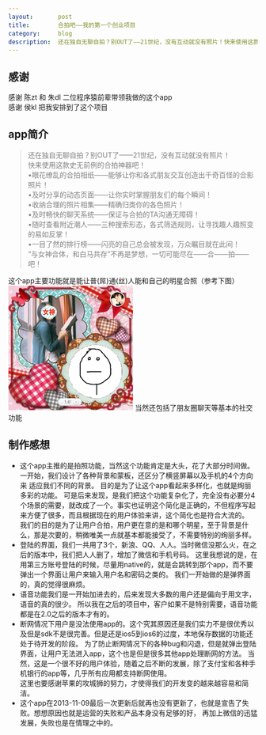 ```yaml
---
layout:       post
title:        合拍吧——我的第一个创业项目
category:     blog
description:  还在独自无聊自拍？别OUT了——21世纪，没有互动就没有照片！快来使用这款...
---
```


## 感谢
感谢 陈zt 和 朱dl 二位程序猿前辈带领我做的这个app
<br>
感谢 侯kl 把我安排到了这个项目

## app简介
<blockquote><p style="
    color: gray; margin-bottom: 13px;
">还在独自无聊自拍？别OUT了——21世纪，没有互动就没有照片！<br>
快来使用这款史无前例的合拍神器吧！<br>
•眼花缭乱的合拍相纸——能够让你和各式朋友交互创造出千奇百怪的合影照片！<br>
•及时分享的动态页面——让你实时掌握朋友们的每个瞬间！<br>
•收纳合理的照片相集——精确归类你的各色照片！<br>
•及时畅快的聊天系统——保证与合拍的TA沟通无障碍！<br>
•随时查看附近潮人——三种搜索形态，各式筛选规则，让寻找趣人趣照变的易如反掌！<br>
•一目了然的排行榜——闪亮的自己总会被发现，万众瞩目就在此间！<br>
“与女神合体，和白马共存”不再是梦想，一切可能尽在——合——拍——吧！</p></blockquote>

这个app主要功能就是能让普(屌)通(丝)人能和自己的明星合照（参考下图）
![Alt text](/images/1/img_paba_1.png)
当然还包括了朋友圈聊天等基本的社交功能

## 制作感想
* 这个app主推的是拍照功能，当然这个功能肯定是大头，花了大部分时间做。
  一开始，我们设计了各种背景和蒙板，还区分了横竖屏幕以及手机的4个方向来 适应我们不同的背景。
  目的是为了让这个app看起来多样化，也就是绚丽多彩的功能。
  可是后来发现，是我们把这个功能复杂化了，完全没有必要分4个场景的需要，就改成了一个。事实也证明这个简化是正确的，不但程序写起来方便了很多，而且根据现在的用户体验来讲，这个简化也是符合大流的。<br>
  我们的目的是为了让用户合拍，用户更在意的是和哪个明星，至于背景是什么，那是次要的，稍微唯美一点就基本都能接受了，不需要特别的绚丽多样。
* 登陆的界面，我们一共用了3个，新浪、QQ、人人。当时微信没那么火，在之后的版本中，我们把人人删了，增加了微信和手机号码。
  这里我想说的是，在用第三方账号登陆的时候，尽量用native的，就是会跳转到那个app，而不要弹出一个界面让用户来输入用户名和密码之类的。
  我们一开始做的是弹界面的，真的觉得很麻烦。
* 语音功能我们是一开始加进去的，后来发现大多数的用户还是偏向于用文字，语音的真的很少。
  所以我在之后的项目中，客户如果不是特别需要，语音功能都是在2.0之后的版本才有的。
* 断网情况下用户是没法使用app的。这个究其原因还是我们实力不是很优秀以及但是sdk不是很完善。但是还是ios5到ios6的过度，本地保存数据的功能还处于待开发的阶段。
  为了防止断网情况下的各种bug和闪退，但是就弹出登陆界面，让用户无法进入app，这个也是但是很多其他app处理断网的方法。
  当然，这是一个很不好的用户体验，随着之后不断的发展，除了支付宝和各种手机银行的app等，几乎所有应用都支持断网使用。<br>
  这里也要感谢苹果的攻城狮的努力，才使得我们的开发变的越来越容易和简洁。
* 这个app在2013-11-09最后一次更新后就再也没有更新了，也就是宣告了失败。想想原因也就是运营的失败和产品本身没有足够的好，
  再加上微信的迅猛发展，失败也是在情理之中的。












